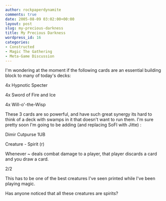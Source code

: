 ```yaml
---
author: rockpaperdynamite
comments: true
date: 2005-08-09 03:02:00+00:00
layout: post
slug: my-precious-darkness
title: My Precious Darkness
wordpress_id: 16
categories:
- Constructed
- Magic The Gathering
- Meta-Game Discussion
---
```


I'm wondering at the moment if the following cards are an essential building block to many of today's decks:




4x Hypnotic Specter  

4x Sword of Fire and Ice  

4x Will-o'-the-Wisp




These 3 cards are so powerful, and have such great synergy its hard to think of a deck with swamps in it that doesn't want to run them. I'm sure pretty soon I'm going to be adding (and replacing SoFI with Jitte) :




Dimir Cutpurse    1UB  

Creature - Spirit (r)  

Whenever ~ deals combat damage to a player, that player discards a card and you draw a card.  

2/2




This has to be one of the best creatures I've seen printed while I've been playing magic.




Has anyone noticed that all these creatures are spirits?




